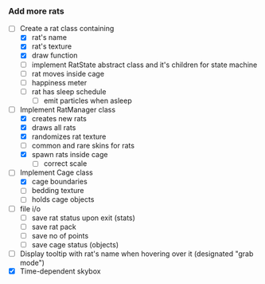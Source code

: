### Add more rats

- [ ] Create a rat class containing
    - [x] rat's name
    - [x] rat's texture
    - [x] draw function
    - [ ] implement RatState abstract class and it's children for state machine
    - [ ] rat moves inside cage
    - [ ] happiness meter
    - [ ] rat has sleep schedule
      - [ ] emit particles when asleep 
- [ ] Implement RatManager class
    - [x] creates new rats
    - [x] draws all rats
    - [x] randomizes rat texture
    - [ ] common and rare skins for rats
    - [x] spawn rats inside cage
        - [ ] correct scale
- [ ] Implement Cage class
    - [x] cage boundaries
    - [ ] bedding texture
    - [ ] holds cage objects
- [ ] file i/o
    - [ ] save rat status upon exit (stats)
    - [ ] save rat pack
    - [ ] save no of points
    - [ ] save cage status (objects)
- [ ] Display tooltip with rat's name when hovering over it (designated "grab mode")
- [x] Time-dependent skybox